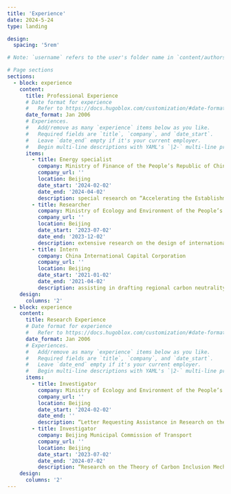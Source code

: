 ```yaml
---
title: 'Experience'
date: 2024-5-24
type: landing

design:
  spacing: '5rem'

# Note: `username` refers to the user's folder name in `content/authors/`

# Page sections
sections:
  - block: experience
    content:
      title: Professional Experience
      # Date format for experience
      #   Refer to https://docs.hugoblox.com/customization/#date-format
      date_format: Jan 2006
      # Experiences.
      #   Add/remove as many `experience` items below as you like.
      #   Required fields are `title`, `company`, and `date_start`.
      #   Leave `date_end` empty if it's your current employer.
      #   Begin multi-line descriptions with YAML's `|2-` multi-line prefix.
      items:
        - title: Energy specialist
          company: Ministry of Finance of the People’s Republic of China
          company_url: ''
          location: Beijing
          date_start: '2024-02-02'
          date_end: '2024-04-02'
          description: special research on “Accelerating the Establishment of a Fiscal and Taxation System Corresponding to the Dual Carbon Goals”
        - title: Researcher
          company: Ministry of Ecology and Environment of the People’s Republic of China
          company_url: ''
          location: Beijing
          date_start: '2023-07-02'
          date_end: '2023-12-02'
          description: extensive research on the design of international carbon pricing initiates and assisting in related policy tracking and analysis
        - title: Intern
          company: China International Capital Corporation
          company_url: ''
          location: Beijing
          date_start: '2021-01-02'
          date_end: '2021-04-02'
          description: assisting in drafting regional carbon neutrality reports, China-US climate cooperation reports, and daily data collection
    design:
      columns: '2'
  - block: experience
    content:
      title: Research Experience
      # Date format for experience
      #   Refer to https://docs.hugoblox.com/customization/#date-format
      date_format: Jan 2006
      # Experiences.
      #   Add/remove as many `experience` items below as you like.
      #   Required fields are `title`, `company`, and `date_start`.
      #   Leave `date_end` empty if it's your current employer.
      #   Begin multi-line descriptions with YAML's `|2-` multi-line prefix.
      items:
        - title: Investigator
          company: Ministry of Ecology and Environment of the People’s Republic of China
          company_url: ''
          location: Beijing
          date_start: '2024-02-02'
          date_end: ''
          description: “Letter Requesting Assistance in Research on the Key Issues on the Construction of the National Carbon Market”
        - title: Investigator
          company: Beijing Municipal Commission of Transport
          company_url: ''
          location: Beijing
          date_start: '2023-07-02'
          date_end: '2024-07-02'
          description: “Research on the Theory of Carbon Inclusion Mechanism and the Additionality of Corresponding Generated Carbon Credits”
    design:
      columns: '2'
---
```

